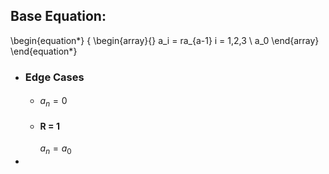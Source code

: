 ## Base Equation:
\begin{equation*}
\{
\begin{array}{}
    a_i = ra_{a-1}       i = 1,2,3 \\
    a_0
\end{array}
\end{equation*}
- ### Edge Cases
	- #### $$$$
	  $a_n = 0$
	- #### R = 1
	  $a_n = a_0$
-